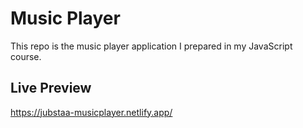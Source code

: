 # Music Player

This repo is the music player application I prepared in my JavaScript course.

## Live Preview

https://jubstaa-musicplayer.netlify.app/

